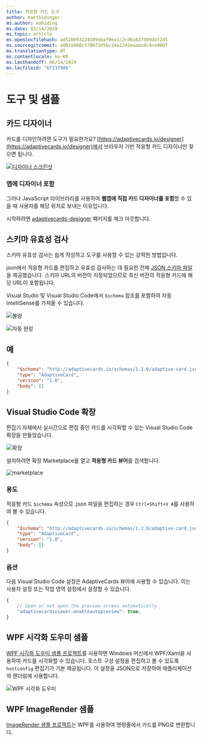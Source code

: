```yaml
---
title: 적응형 카드 도구
author: matthidinger
ms.author: mahiding
ms.date: 03/14/2019
ms.topic: article
ms.openlocfilehash: ad520693224509deaf0ea1c2cd6a837089dbf2d5
ms.sourcegitcommit: e002a988c570072d5bc24a1242eaaac0c9ce90df
ms.translationtype: HT
ms.contentlocale: ko-KR
ms.lasthandoff: 06/14/2019
ms.locfileid: "67137986"
---
```

# <a name="tools-and-samples"></a>도구 및 샘플

## <a name="card-designer"></a>카드 디자이너 

카드를 디자인하려면 도구가 필요한가요? [https://adaptivecards.io/designer](https://adaptivecards.io/designer)에서 브라우저 기반 적응형 카드 디자이너만 찾으면 됩니다.

[![디자이너 스크린샷](media/tools/designer.jpg)](https://adaptivecards.io/designer)

### <a name="embed-the-designer-into-your-app"></a>앱에 디자이너 포함

그러나 JavaScript 라이브러리를 사용하여 **웹앱에 직접 카드 디자이너를 포함**할 수 있을 때 사용자를 해당 위치로 보내는 이유입니다. 

시작하려면 [adaptivecards-designer](https://npmjs.com/adaptivecards-designer) 패키지를 체크 아웃합니다.

## <a name="schema-validation"></a>스키마 유효성 검사

스키마 유효성 검사는 쉽게 작성하고 도구를 사용할 수 있는 강력한 방법입니다.

json에서 적응형 카드를 편집하고 유효성 검사하는 데 필요한 전체 [JSON 스키마 파일](http://adaptivecards.io/schemas/1.2.0/adaptive-card.json)을 제공했습니다. 스키마 URL의 버전이 지정되었으므로 최신 버전의 적응형 카드에 해당 URL이 포함됩니다.

Visual Studio 및 Visual Studio Code에서 `$schema` 참조를 포함하여 자동 IntelliSense를 가져올 수 있습니다.

![불량](media/tools/invalidjson1.png)

![자동 완성](media/tools/autocomplete.png)

## <a name="example"></a>예

```json
{
    "$schema": "http://adaptivecards.io/schemas/1.2.0/adaptive-card.json",
    "type": "AdaptiveCard",
    "version": "1.0",
    "body": []
}
```

## <a name="visual-studio-code-extension"></a>Visual Studio Code 확장

편집기 자체에서 실시간으로 편집 중인 카드를 시각화할 수 있는 Visual Studio Code 확장을 만들었습니다. 

![확장](media/tools/vscode-extension.png)

설치하려면 확장 Marketplace를 열고 **적응형 카드 뷰어**를 검색합니다.

![marketplace](media/tools/vscode-extension-marketplace.png)

### <a name="usage"></a>용도

적응형 카드 `$schema` 속성으로 .json 파일을 편집하는 경우 `Ctrl+Shift+V A`를 사용하여 볼 수 있습니다.
```json
{
    "$schema": "http://adaptivecards.io/schemas/1.2.0/adaptive-card.json",
    "type": "AdaptiveCard",
    "version": "1.0",
    "body": []
}
```

### <a name="options"></a>옵션

다음 Visual Studio Code 설정은 AdaptiveCards 뷰어에 사용할 수 있습니다. 이는 사용자 설정 또는 작업 영역 설정에서 설정할 수 있습니다.

```js
{
    // Open or not open the preview screen automatically
    "adaptivecardsviewer.enableautopreview": true,
}
```

## <a name="wpf-visualizer-sample"></a>WPF 시각화 도우미 샘플

[WPF 시각화 도우미 샘플 프로젝트](https://github.com/Microsoft/AdaptiveCards/tree/master/source/dotnet/Samples/WPFVisualizer)를 사용하면 Windows 머신에서 WPF/Xaml을 사용하여 카드를 시각화할 수 있습니다.  호스트 구성 설정을 편집하고 볼 수 있도록 `hostconfig` 편집기가 기본 제공됩니다. 이 설정을 JSON으로 저장하여 애플리케이션의 렌더링에 사용합니다.

![WPF 시각화 도우미](media/tools/wpfvisualizer.png)

## <a name="wpf-imagerender-sample"></a>WPF ImageRender 샘플

[ImageRender 샘플 프로젝트](https://github.com/Microsoft/AdaptiveCards/tree/master/source/dotnet/Samples/AdaptiveCards.Sample.ImageRender)는 WPF를 사용하여 명령줄에서 카드를 PNG로 변환합니다. 
